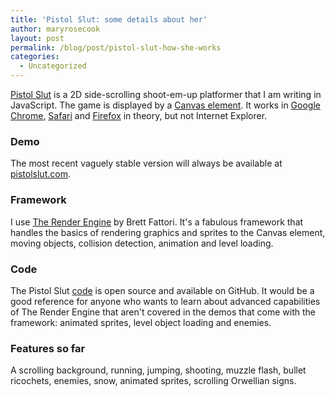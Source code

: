```yaml
---
title: 'Pistol Slut: some details about her'
author: maryrosecook
layout: post
permalink: /blog/post/pistol-slut-how-she-works
categories:
  - Uncategorized
---
```

[Pistol Slut][1] is a 2D side-scrolling shoot-em-up platformer that I am writing in JavaScript. The game is displayed by a [Canvas element][2]. It works in [Google Chrome][3], [Safari][4] and [Firefox][5] in theory, but not Internet Explorer.

### Demo

The most recent vaguely stable version will always be available at [pistolslut.com][1].

### Framework

I use [The Render Engine][6] by Brett Fattori. It's a fabulous framework that handles the basics of rendering graphics and sprites to the Canvas element, moving objects, collision detection, animation and level loading.

### Code

The Pistol Slut [code][7] is open source and available on GitHub. It would be a good reference for anyone who wants to learn about advanced capabilities of The Render Engine that aren't covered in the demos that come with the framework: animated sprites, level object loading and enemies.

### Features so far

A scrolling background, running, jumping, shooting, muzzle flash, bullet ricochets, enemies, snow, animated sprites, scrolling Orwellian signs.

 [1]: http://pistolslut.com
 [2]: http://en.wikipedia.org/wiki/Canvas_element
 [3]: http://google.com/chrome
 [4]: http://apple.com/safari
 [5]: http://getfirefox.com
 [6]: http://renderengine.com
 [7]: http://github.com/maryrosecook/pistolslut